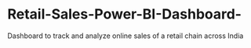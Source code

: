 # Retail-Sales-Power-BI-Dashboard-
Dashboard to track and analyze online sales of a retail chain across India
